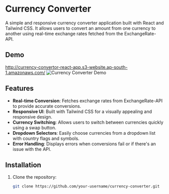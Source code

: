 # Currency Converter

A simple and responsive currency converter application built with React and Tailwind CSS. It allows users to convert an amount from one currency to another using real-time exchange rates fetched from the ExchangeRate-API.

## Demo
http://currency-convertor-react-app.s3-website.ap-south-1.amazonaws.com/
![Currency Converter Demo](./images/demo.gif) 

## Features

- **Real-time Conversion**: Fetches exchange rates from ExchangeRate-API to provide accurate conversions.
- **Responsive UI**: Built with Tailwind CSS for a visually appealing and responsive design.
- **Currency Switching**: Allows users to switch between currencies quickly using a swap button.
- **Dropdown Selectors**: Easily choose currencies from a dropdown list with country flags and symbols.
- **Error Handling**: Displays errors when conversions fail or if there's an issue with the API.

## Installation

1. Clone the repository:
   ```bash
   git clone https://github.com/your-username/currency-converter.git
